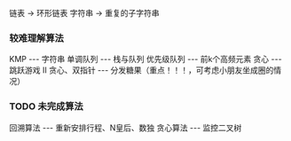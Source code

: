 链表 -> 环形链表
字符串 -> 重复的子字符串


### 较难理解算法
KMP --- 字符串
单调队列 --- 栈与队列
优先级队列 --- 前k个高频元素
贪心 --- 跳跃游戏 II
贪心、双指针 --- 分发糖果（重点！！！，可考虑小朋友坐成圈的情况）

### TODO 未完成算法
回溯算法 --- 重新安排行程、N皇后、数独
贪心算法 --- 监控二叉树
